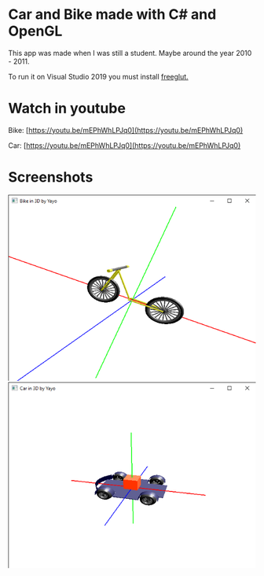 # Car and Bike made with C# and OpenGL

This app was made when I was still a student. Maybe around the year 2010 - 2011. 

To run it on Visual Studio 2019 you must install [freeglut.](https://www.transmissionzero.co.uk/software/freeglut-devel) 

# Watch in youtube
Bike: [https://youtu.be/mEPhWhLPJq0](https://youtu.be/mEPhWhLPJq0)

Car: [https://youtu.be/mEPhWhLPJq0](https://youtu.be/mEPhWhLPJq0)


# Screenshots
![Screenshot1](https://github.com/Yayo-Arellano/csharp_car_and_bike_3D/blob/master/Screenshots/Bike3d.png?raw=true)
![Screenshot1](https://github.com/Yayo-Arellano/csharp_car_and_bike_3D/blob/master/Screenshots/Car3d.png?raw=true)
